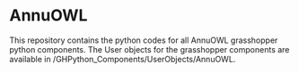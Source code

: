 # AnnuOWL
This repository contains the python codes for all AnnuOWL grasshopper python components.
The User objects for the grasshopper components are available in /GHPython_Components/UserObjects/AnnuOWL.
